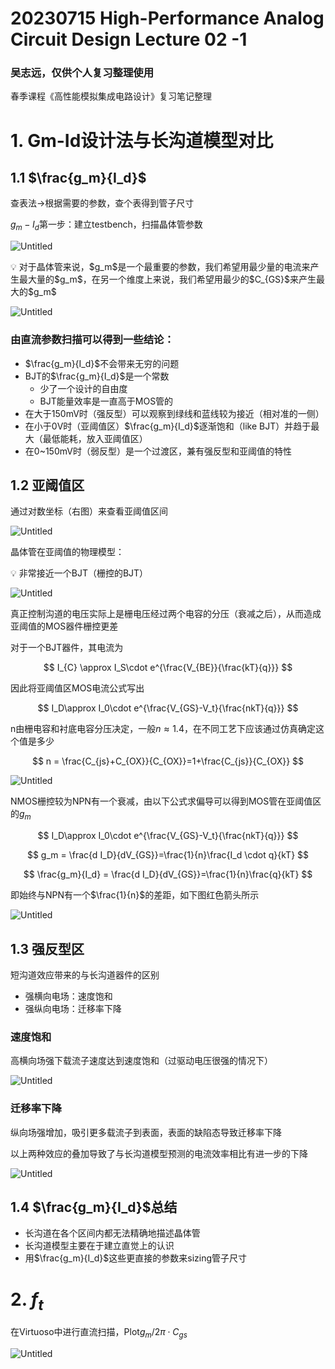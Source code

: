 # 20230715 High-Performance Analog Circuit Design Lecture 02 -1

### 吴志远，仅供个人复习整理使用

春季课程《高性能模拟集成电路设计》复习笔记整理

# 1. Gm-Id设计法与长沟道模型对比

## 1.1 $\frac{g_m}{I_d}$

查表法→根据需要的参数，查个表得到管子尺寸

$g_m-I_d$第一步：建立testbench，扫描晶体管参数

![Untitled](IMAGE/Untitled.png)

<aside>
💡 对于晶体管来说，$g_m$是一个最重要的参数，我们希望用最少量的电流来产生最大量的$g_m$，在另一个维度上来说，我们希望用最少的$C_{GS}$来产生最大的$g_m$

</aside>

![Untitled](IMAGE/Untitled%201.png)

### 由直流参数扫描可以得到一些结论：

- $\frac{g_m}{I_d}$不会带来无穷的问题
- BJT的$\frac{g_m}{I_d}$是一个常数
    - 少了一个设计的自由度
    - BJT能量效率是一直高于MOS管的
- 在大于150mV时（强反型）可以观察到绿线和蓝线较为接近（相对准的一侧）
- 在小于0V时（亚阈值区）$\frac{g_m}{I_d}$逐渐饱和（like BJT）并趋于最大（最低能耗，放入亚阈值区）
- 在0~150mV时（弱反型）是一个过渡区，兼有强反型和亚阈值的特性

## 1.2 亚阈值区

通过对数坐标（右图）来查看亚阈值区间

![Untitled](IMAGE/Untitled%202.png)

晶体管在亚阈值的物理模型：

<aside>
💡 非常接近一个BJT（栅控的BJT）

</aside>

![Untitled](IMAGE/Untitled%203.png)

真正控制沟道的电压实际上是栅电压经过两个电容的分压（衰减之后），从而造成亚阈值的MOS器件栅控更差

对于一个BJT器件，其电流为

$$
I_{C} \approx I_S\cdot e^{\frac{V_{BE}}{\frac{kT}{q}}}
$$

因此将亚阈值区MOS电流公式写出

$$
I_D\approx I_0\cdot e^{\frac{V_{GS}-V_t}{\frac{nkT}{q}}}
$$

n由栅电容和衬底电容分压决定，一般$n \approx 1.4$，在不同工艺下应该通过仿真确定这个值是多少

$$
n = \frac{C_{js}+C_{OX}}{C_{OX}}=1+\frac{C_{js}}{C_{OX}}
$$

![Untitled](IMAGE/Untitled%204.png)

NMOS栅控较为NPN有一个衰减，由以下公式求偏导可以得到MOS管在亚阈值区的$g_m$

$$
I_D\approx I_0\cdot e^{\frac{V_{GS}-V_t}{\frac{nkT}{q}}}
$$

$$
g_m = \frac{d I_D}{dV_{GS}}=\frac{1}{n}\frac{I_d \cdot q}{kT}
$$

$$
\frac{g_m}{I_d} = \frac{d I_D}{dV_{GS}}=\frac{1}{n}\frac{q}{kT}
$$

即始终与NPN有一个$\frac{1}{n}$的差距，如下图红色箭头所示

![Untitled](IMAGE/Untitled%205.png)

## 1.3 强反型区

短沟道效应带来的与长沟道器件的区别

- 强横向电场：速度饱和
- 强纵向电场：迁移率下降

### 速度饱和

高横向场强下载流子速度达到速度饱和（过驱动电压很强的情况下）

![Untitled](IMAGE/Untitled%206.png)

### 迁移率下降

纵向场强增加，吸引更多载流子到表面，表面的缺陷态导致迁移率下降

以上两种效应的叠加导致了与长沟道模型预测的电流效率相比有进一步的下降

![Untitled](IMAGE/Untitled%207.png)

## 1.4  $\frac{g_m}{I_d}$总结

- 长沟道在各个区间内都无法精确地描述晶体管
- 长沟道模型主要在于建立直觉上的认识
- 用$\frac{g_m}{I_d}$这些更直接的参数来sizing管子尺寸

# 2. $f_t$

在Virtuoso中进行直流扫描，Plot$g_m/2\pi\cdot C_{gs}$

![Untitled](IMAGE/Untitled%208.png)